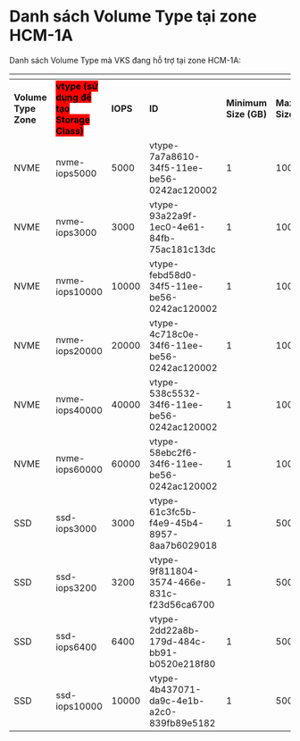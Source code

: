 # Danh sách Volume Type tại zone HCM-1A

Danh sách Volume Type mà VKS đang hỗ trợ tại zone HCM-1A:

<table data-header-hidden data-full-width="true"><thead><tr><th></th><th></th><th></th><th width="298.45452880859375"></th><th width="149.818115234375"></th><th width="166.2728271484375"></th><th></th></tr></thead><tbody><tr><td><strong>Volume Type Zone</strong></td><td><mark style="background-color:red;"><strong>vtype (sử dụng để tạo Storage Class)</strong></mark></td><td><strong>IOPS</strong></td><td><strong>ID</strong></td><td><strong>Minimum Size (GB)</strong></td><td><strong>Maximum Size (GB)</strong></td><td><strong>Throughput</strong></td></tr><tr><td>NVME</td><td>nvme-iops5000</td><td>5000</td><td>vtype-7a7a8610-34f5-11ee-be56-0242ac120002</td><td>1</td><td>10000</td><td>400 MB/s</td></tr><tr><td>NVME</td><td>nvme-iops3000</td><td>3000</td><td>vtype-93a22a9f-1ec0-4e61-84fb-75ac181c13dc</td><td>1</td><td>10000</td><td>200 MB/s</td></tr><tr><td>NVME</td><td>nvme-iops10000</td><td>10000</td><td>vtype-febd58d0-34f5-11ee-be56-0242ac120002</td><td>1</td><td>10000</td><td>600 MB/s</td></tr><tr><td>NVME</td><td>nvme-iops20000</td><td>20000</td><td>vtype-4c718c0e-34f6-11ee-be56-0242ac120002</td><td>1</td><td>10000</td><td>600 MB/s</td></tr><tr><td>NVME</td><td>nvme-iops40000</td><td>40000</td><td>vtype-538c5532-34f6-11ee-be56-0242ac120002</td><td>1</td><td>10000</td><td>600 MB/s</td></tr><tr><td>NVME</td><td>nvme-iops60000</td><td>60000</td><td>vtype-58ebc2f6-34f6-11ee-be56-0242ac120002</td><td>1</td><td>10000</td><td>800 MB/s</td></tr><tr><td>SSD</td><td>ssd-iops3000</td><td>3000</td><td>vtype-61c3fc5b-f4e9-45b4-8957-8aa7b6029018</td><td>1</td><td>5000</td><td>200 MB/s</td></tr><tr><td>SSD</td><td>ssd-iops3200</td><td>3200</td><td>vtype-9f811804-3574-466e-831c-f23d56ca6700</td><td>1</td><td>5000</td><td>200 MB/s</td></tr><tr><td>SSD</td><td>ssd-iops6400</td><td>6400</td><td>vtype-2dd22a8b-179d-484c-bb91-b0520e218f80</td><td>1</td><td>5000</td><td>400 MB/s</td></tr><tr><td>SSD</td><td>ssd-iops10000</td><td>10000</td><td>vtype-4b437071-da9c-4e1b-a2c0-839fb89e5182</td><td>1</td><td>5000</td><td>400 MB/s</td></tr></tbody></table>
